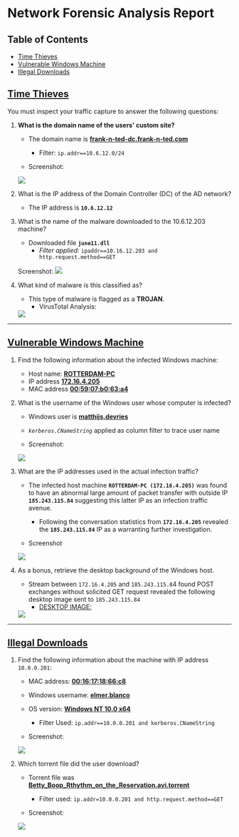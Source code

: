 # Network Forensic Analysis Report

## Table of Contents
- [Time Thieves](#Time-Thieves)
- [Vulnerable Windows Machine](#Vulnerable-Windows-Machine)
- [Illegal Downloads](#Illegal-Downloads)


## <ins>Time Thieves</ins> 
You must inspect your traffic capture to answer the following questions:

1. **What is the domain name of the users' custom site?**
	- The domain name is <ins>**frank-n-ted-dc.frank-n-ted.com**</ins>
		- Filter: `ip.addr==10.6.12.0/24`
	
	- Screenshot:
	<img src="/Images/WireS/FnT-DC.png">

2. What is the IP address of the Domain Controller (DC) of the AD network?
	- The IP address is **`10.6.12.12`**
	
3. What is the name of the malware downloaded to the 10.6.12.203 machine?
	- Downloaded file **`june11.dll`**
		- *Filter applied:* `ipaddr==10.16.12.203 and http.request.method==GET`

	Screenshot:
	<img src="/Images/WireS/june11.png">
   
4. What kind of malware is this classified as?
	- This type of malware is flagged as a **TROJAN**.
		- VirusTotal Analysis:
	<img src="/Images/WireS/virustotal.png">

---

## <ins>Vulnerable Windows Machine</ins>

1. Find the following information about the infected Windows machine:
    - Host name: **<ins>ROTTERDAM-PC</ins>**
    - IP address **<ins>172.16.4.205</ins>**
    - MAC address **<ins>00:59:07:b0:63:a4</ins>**

    
2. What is the username of the Windows user whose computer is infected?
	- Windows user is <ins>**matthijs.devries**</ins>
	
	- *`kerberos.CNameString`* applied as column filter to trace user name
	- Screenshot:
	<img src="/Images/WireS/matth.png">

3. What are the IP addresses used in the actual infection traffic?
	- The infected host machine **`ROTTERDAM-PC (172.16.4.205)`** was found to have an abnormal large amount of packet transfer with outside IP **`185.243.115.84`** suggesting this latter IP as an infection traffic avenue. 
		- Following the conversation statistics from **`172.16.4.205`** revealed the **`185.243.115.84`** IP as a warranting further investigation.

	- Screenshot
	<img src="/Images/WireS/conversation.png">
 
4. As a bonus, retrieve the desktop background of the Windows host.

	- Stream between `172.16.4.205` and `185.243.115.8`4 found POST exchanges without solicited GET request revealed the following desktop image sent to `185.243.115.84`
		- <ins>DESKTOP IMAGE:</ins>
	<img src="/Images/WireS/desktop.png">

---

## <ins>Illegal Downloads</ins>

1. Find the following information about the machine with IP address `10.0.0.201`:
    - MAC address: **<ins>00:16:17:18:66:c8</ins>**
    - Windows username: **<ins>elmer.blanco</ins>**
    - OS version: **<ins>Windows NT 10.0 x64</ins>**

		- Filter Used: `ip.addr==10.0.0.201 and kerberos.CNameString`

	- Screenshot:
	<img src="/Images/WireS/elmer.png">

2. Which torrent file did the user download?

	- Torrent file was **<ins>Betty_Boop_Rthythm_on_the_Reservation.avi.torrent</ins>**

		- Filter used: `ip.addr=10.0.0.201 and http.request.method==GET`
 	- Screenshot:
	<img src="/Images/WireS/torrent.png">
